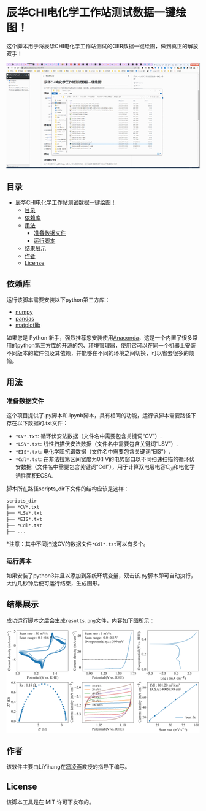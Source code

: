 # 辰华CHI电化学工作站测试数据一键绘图！

这个脚本用于将辰华CHI电化学工作站测试的OER数据一键绘图，做到真正的解放双手！

![图片](./images/usage.gif)

## 目录

- [辰华CHI电化学工作站测试数据一键绘图！](#辰华chi电化学工作站测试数据一键绘图)
  - [目录](#目录)
  - [依赖库](#依赖库)
  - [用法](#用法)
    - [准备数据文件](#准备数据文件)
    - [运行脚本](#运行脚本)
  - [结果展示](#结果展示)
  - [作者](#作者)
  - [License](#license)


## 依赖库

运行该脚本需要安装以下python第三方库：

- [numpy](https://numpy.org/)
- [pandas](https://pandas.pydata.org/)
- [matplotlib](https://matplotlib.org/)

如果您是 Python 新手，强烈推荐您安装使用[Anaconda](https://www.anaconda.com/)，这是一个内置了很多常用的python第三方库的开源的包、环境管理器，使用它可以在同一个机器上安装不同版本的软件包及其依赖，并能够在不同的环境之间切换，可以省去很多的烦恼。

## 用法

### 准备数据文件

这个项目提供了.py脚本和.ipynb脚本，具有相同的功能，运行该脚本需要路径下存在以下数据的.txt文件：

- `*CV*.txt`: 循环伏安法数据（文件名中需要包含关键词“CV”）.
- `*LSV*.txt`: 线性扫描伏安法数据（文件名中需要包含关键词“LSV”）.
- `*EIS*.txt`: 电化学阻抗谱数据（文件名中需要包含关键词“EIS”）.
- `*Cdl*.tst`: 在非法拉第区间宽度为0.1 V的电势窗口以不同扫速扫描的循环伏安数据（文件名中需要包含关键词“Cdl”），用于计算双电层电容$C_{dl}$和电化学活性面积ECSA.

脚本所在路径scripts_dir下文件的结构应该是这样：

```
scripts_dir
├── *CV*.txt
├── *LSV*.txt
├── *EIS*.txt
├── *Cdl*.tst
├── ...
```
*注意：其中不同扫速CV的数据文件`*Cdl*.tst`可以有多个。

### 运行脚本

如果安装了python3并且以添加到系统环境变量，双击该.py脚本即可自动执行，大约几秒钟后便可运行结束，生成图形。

## 结果展示

成功运行脚本之后会生成`results.png`文件，内容如下图所示：

![图片](./examples/results.png)

## 作者

该软件主要由LiYihang在[冯凌燕](https://www.x-mol.com/groups/flygroup)教授的指导下编写。

## License

该脚本工具是在 MIT 许可下发布的。